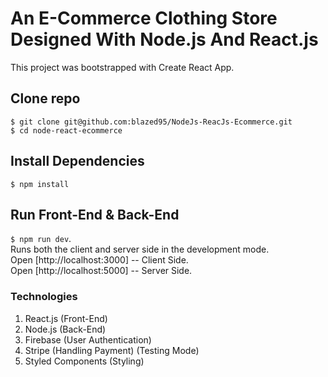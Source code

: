 # An E-Commerce Clothing Store Designed With Node.js And React.js

This project was bootstrapped with Create React App.

##  Clone repo
`$ git clone git@github.com:blazed95/NodeJs-ReacJs-Ecommerce.git`<br />
`$ cd node-react-ecommerce`<br />

##  Install Dependencies 
`$ npm install`

## Run Front-End & Back-End
`$ npm run dev`.<br />
Runs both the client and server side in the development mode.<br />
Open [http://localhost:3000] -- Client Side.<br />
Open [http://localhost:5000] -- Server Side.<br />


### Technologies
1. React.js (Front-End)
2. Node.js (Back-End)
3. Firebase (User Authentication)
4. Stripe (Handling Payment) (Testing Mode)
5. Styled Components (Styling)

